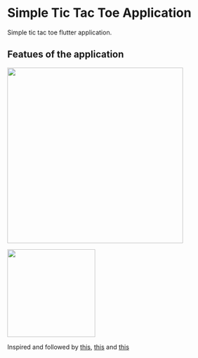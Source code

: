 # Simple Tic Tac Toe Application
Simple tic tac toe flutter application. 

## Featues of the application
<img src="https://user-images.githubusercontent.com/56734609/114802052-6e980f80-9db6-11eb-9a6d-e1104adbe1a2.gif" width="400" heigth="730" />  

[<img src="https://user-images.githubusercontent.com/56734609/114071381-7ccbc480-98ba-11eb-959f-674cb3a25e1e.png" width="200" height="200">](https://www.youtube.com/watch?v=wOY_BBBW9lQ "On Youtube")


Inspired and followed by [this](https://www.youtube.com/playlist?list=PLk7v1Z2rk4hj4qi2TIZmMSiZguB-qe001), [this](https://dribbble.com/shots/5288723-Tic-Tac-Toe-Loader) and [this](https://dribbble.com/shots/4239811-Tic-Tac-Toe)
